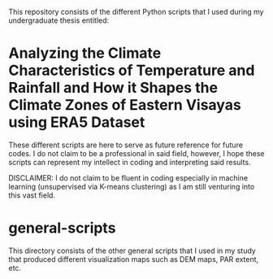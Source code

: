 This repository consists of the different Python scripts that I used during my undergraduate thesis entitled: 

# Analyzing the Climate Characteristics of Temperature and Rainfall and How it Shapes the Climate Zones of Eastern Visayas using ERA5 Dataset

These different scripts are here to serve as future reference for future codes. I do not claim to be a professional in said field, however,
I hope these scripts can represent my intellect in coding and interpreting said results.

DISCLAIMER: I do not claim to be fluent in coding especially in machine learning (unsupervised via K-means clustering) as I am still venturing 
into this vast field.


# general-scripts

This directory consists of the other general scripts that I used in my study that produced different visualization maps such as DEM maps, PAR extent, etc.
